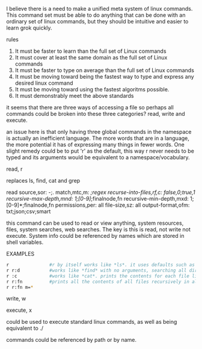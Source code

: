 I believe there is a need to make a unified meta system of linux commands.
This command set must be able to do anything that can be done with an ordinary set of linux commands, but they should be intuitive and easier to learn grok quickly.

rules
1. It must be faster to learn than the full set of Linux commands
2. It must cover at least the same domain as the full set of Linux commands
3. It must be faster to type on average than the full set of Linux commands 
4. It must be moving toward being the fastest way to type and express any desired linux command
5. It must be moving toward using the fastest algoritms possible.
6. It must demonstrably meet the above standards

it seems that there are three ways of accessing a file so perhaps all commands could be broken into these three categories? read, write and execute.

an issue here is that only having three global commands in the namespace is actually an inefficient language. The more words that are in a language, the more potential it has of expressing many things in fewer words. One slight remedy could be to put 'r' as the default, this way r never needs to be typed and its arguments would be equivalent to a namespace/vocabulary.

read, r

replaces ls, find, cat and grep

read 
source,sor:						-;.
match,mtc,m:					*;regex
recurse-into-files,rf,c:		false,0;true,1
recursive-max-depth,mnd:		1;[0-9]*;finalnode,fn
recursive-min-depth,mxd:		1;[0-9]*;finalnode,fn
permissions,per:				all
file-size,sz:					all	
output-format,ofm:	txt;json;csv;smart

this command can be used to read or view anything, system resources, files, system searches, web searches. The key is this is read, not write not execute.
System info could be referenced by names which are stored in shell variables.

EXAMPLES
``` bash
r 				#r by itself works like *ls*. it uses defaults such as max-depth=1 min-depth=1 and just prints the files in the current directory
r r:d			#works like *find* with no arguments, searching all directories for all files
r :c			#works like *cat*. prints the contents for each file listed in the source. Given no source it 'cats' all files in the working directory.
r r:fn			#prints all the contents of all files recursively in all child directories
r r:fn m=*		
```
write, w

execute, x

could be used to execute standard linux commands, as well as being equivalent to ./

commands could be referenced by path or by name.
